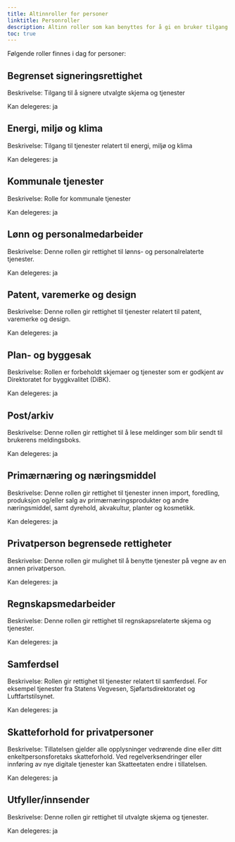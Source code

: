 ```yaml
---
title: Altinnroller for personer
linktitle: Personroller
description: Altinn roller som kan benyttes for å gi en bruker tilgang til en applikasjon på vegne av en person.
toc: true
---
```


Følgende roller finnes i dag for personer:

## Begrenset signeringsrettighet
Beskrivelse: Tilgang til å signere utvalgte skjema og tjenester

Kan delegeres: ja
## Energi, miljø og klima
Beskrivelse: Tilgang til tjenester relatert til energi, miljø og klima

Kan delegeres: ja
## Kommunale tjenester
Beskrivelse: Rolle for kommunale tjenester

Kan delegeres: ja

## Lønn og personalmedarbeider
Beskrivelse: Denne rollen gir rettighet til lønns- og personalrelaterte tjenester.

Kan delegeres: ja

## Patent, varemerke og design
Beskrivelse: Denne rollen gir rettighet til tjenester relatert til patent, varemerke og design.

Kan delegeres: ja

## Plan- og byggesak
Beskrivelse: Rollen er forbeholdt skjemaer og tjenester som er godkjent av Direktoratet for byggkvalitet (DiBK).

Kan delegeres: ja

## Post/arkiv
Beskrivelse: Denne rollen gir rettighet til å lese meldinger som blir sendt til brukerens meldingsboks.

Kan delegeres: ja

## Primærnæring og næringsmiddel
Beskrivelse: Denne rollen gir rettighet til tjenester innen import, foredling, produksjon og/eller
salg av primærnæringsprodukter og andre næringsmiddel, samt dyrehold, akvakultur, planter og kosmetikk.

Kan delegeres: ja

## Privatperson begrensede rettigheter
Beskrivelse: Denne rollen gir mulighet til å benytte tjenester på vegne av en annen privatperson.

Kan delegeres: ja

## Regnskapsmedarbeider
Beskrivelse: Denne rollen gir rettighet til regnskapsrelaterte skjema og tjenester.

Kan delegeres: ja

## Samferdsel
Beskrivelse: Rollen gir rettighet til tjenester relatert til samferdsel.
For eksempel tjenester fra Statens Vegvesen, Sjøfartsdirektoratet og Luftfartstilsynet.

Kan delegeres: ja

## Skatteforhold for privatpersoner
Beskrivelse: Tillatelsen gjelder alle opplysninger vedrørende dine eller ditt enkeltpersonsforetaks skatteforhold.
Ved regelverksendringer eller innføring av nye digitale tjenester kan Skatteetaten endre i tillatelsen.

Kan delegeres: ja

## Utfyller/innsender
Beskrivelse: Denne rollen gir rettighet til utvalgte skjema og tjenester.

Kan delegeres: ja

